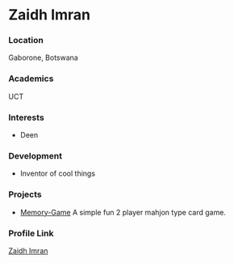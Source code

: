 # Zaidh Imran

### Location

Gaborone, Botswana

### Academics

UCT

### Interests

- Deen

### Development

- Inventor of cool things

### Projects

- [Memory-Game](https://github.com/zaihdo/Memory-Game) A simple fun 2 player mahjon type card game.

### Profile Link

[Zaidh Imran](https://github.com/zaihdo)